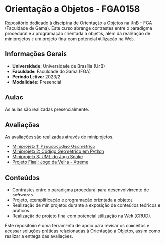 # Orientação a Objetos - FGA0158

Repositório dedicado à disciplina de Orientação a Objetos na UnB - FGA (Faculdade do Gama). Este curso abrange contrastes entre o paradigma procedural e a programação orientada a objetos, além da realização de miniprojetos e um projeto final com potencial utilização na Web.

## Informações Gerais

- **Universidade:** Universidade de Brasília (UnB)
- **Faculdade:** Faculdade do Gama (FGA)
- **Período Letivo:** 2023/2
- **Modalidade:** Presencial

## Aulas

As aulas são realizadas presencialmente.

## Avaliações

As avaliações são realizadas através de miniprojetos.

- [Miniprojeto 1: Pseudocódigo Geométrico](https://github.com/xzxjesse/workspace_FGA0158/tree/main/miniprojetos/miniprojeto1)
- [Miniprojeto 2: Código Geométrico em Python](https://github.com/xzxjesse/workspace_FGA0158/tree/main/miniprojetos/miniprojeto2)
- [Miniprojeto 3: UML do Jogo Snake](https://github.com/xzxjesse/workspace_FGA0158/tree/main/miniprojetos/miniprojeto3)
- [Projeto Final: Jogo da Velha - Xtreme](https://github.com/antonioscarvalho/Jogo_da_Velha_-_Xtreme)

## Conteúdos

- Contrastes entre o paradigma procedural para desenvolvimento de softwares.
- Projeto, exemplificação e programação orientada a objetos.
- Realização de miniprojetos durante a exposição de conteúdos teóricos e práticos.
- Realização de projeto final com potencial utilização na Web (CRUD).

Este repositório é uma ferramenta de apoio para revisar os conceitos e acessar soluções práticas relacionadas à Orientação a Objetos, assim como realizar a entrega das avaliações.
